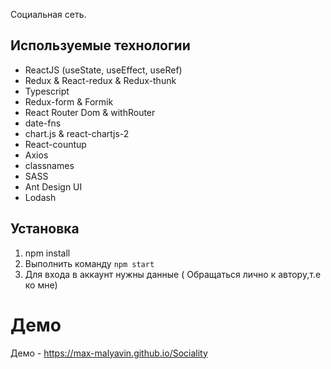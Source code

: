 Социальная сеть.


## Используемые технологии

* ReactJS (useState, useEffect, useRef)
* Redux & React-redux & Redux-thunk
* Typescript
* Redux-form  & Formik
* React Router Dom & withRouter
* date-fns
* chart.js & react-chartjs-2
* React-countup
* Axios
* classnames
* SASS
* Ant Design UI
* Lodash

## Установка

1. npm install
2. Выполнить команду `npm start`
3. Для входа в аккаунт нужны данные ( Обращаться лично к автору,т.е ко мне)

# Демо
Демо - https://max-malyavin.github.io/Sociality

